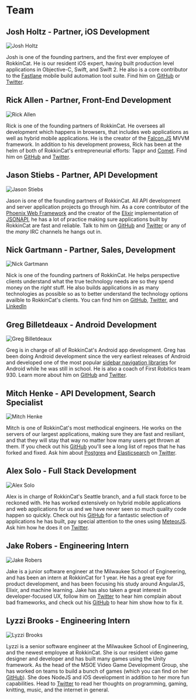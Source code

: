 # Team

## Josh Holtz - Partner, iOS Development
![Josh Holtz](headshots/josh-holtz.jpg)

Josh is one of the founding partners, and the first ever employee of RokkinCat. 
He is our resident iOS expert, having built production level applications in 
Objective-C, Swift, and Swift 2. He also is a core contributor to the 
[Fastlane](https://fastlane.tools/) mobile build automation tool suite. Find him
on [GitHub](https://github.com/joshdholtz) or [Twitter](https://twitter.com/joshdholtz).

## Rick Allen - Partner, Front-End Development
![Rick Allen](headshots/rick-allen.jpg)

Rick is one of the founding partners of RokkinCat. He oversees all development 
which happens in browsers, that includes web applications as well as hybrid
mobile applications. He is the creator of the [Falcon.JS](https://stoodder.github.io/falconjs/)
MVVM framework. In addition to his development prowess, Rick has been at the helm
of both of RokkinCat's entrepreneurial efforts: Tappr and [Comet](https://www.comet.ai). 
Find him on [GitHub](https://github.com/stoodder) and [Twitter](https://twitter.com/stoodder).

## Jason Stiebs - Partner, API Development
![Jason Stiebs](headshots/jason-stiebs.jpg)

Jason is one of the founding partners of RokkinCat. All API development and server 
application projects go through him. As a core contributor of the 
[Phoenix Web Framework](https://www.phoenixframework.com) and the
creator of the [Elixir](https://elixir-lang.org) implementation of [JSONAPI](http://jsonapi.org),
he has a lot of practice making sure applications built by RokkinCat are fast
and reliable. Talk to him on [GitHub](https://github.com/jeregrine) and 
[Twitter](https://twitter.com/peregrine) or any of the _many_ IRC channels he hangs out in.

## Nick Gartmann - Partner, Sales, Development
![Nick Gartmann](headshots/nick-gartmann.jpg)

Nick is one of the founding partners of RokkinCat. He helps perspective clients
understand what the true technology needs are so they spend money on the _right_
stuff. He also builds applications in as many technologies as possible so as
to better understand the technology options availble to RokkinCat's clients. You can
find him on [GitHub](https://github.com/nickgartmann), [Twitter](https://twitter.com/nickgartmann),
and [LinkedIn](https://www.linkedin.com/in/nickgartmann)

## Greg Billetdeaux - Android Development
![Greg Billetdeaux](headshots/greg-billetdeaux.jpg)

Greg is in charge of all of RokkinCat's Android app development. Greg has been doing
Android development since the very earliest releases of Android and developed one of
the most popular [sidebar navigation libraries](https://github.com/Gregadeaux/android-fly-in-app-navigation) for Android 
while he was still in school. He is also a coach of First Robitics team 930. Learn 
more about him on [GitHub](https://github.com/gregadeaux) and [Twitter](https://twitter.com/gregadeaux).

## Mitch Henke - API Development, Search Specialist
![Mitch Henke](headshots/mitch-henke.jpg)

Mitch is one of RokkinCat's most methodical engineers.
He works on the servers of our largest applications, making sure they are fast and resiliant, and that they will stay that way no matter how many users get thrown at them.
If you check out his [GitHub](https://github.com/mitchellhenke) you'll see a long list of repos that he has forked and fixed.
Ask him about [Postgres](http://www.postgresql.org/) and [Elasticsearch](https://www.elastic.co) on [Twitter](https://twitter.com/mitchellhenke).

## Alex Solo - Full Stack Development
![Alex Solo](headshots/alex-solo.jpg)

Alex is in charge of RokkinCat's Seattle branch, and a full stack force to be reckoned with.
He has worked extensively on hybrid mobile applications and web applications for us and we have never seen so much quality code happen so quickly. 
Check out his [GitHub](https://github.com/civilframe) for a fantastic selection of applications he has built, pay special attention to the ones using [MeteorJS](https://www.meteor.com/). 
Ask him how he does it on [Twitter](https://twitter.com/civilframe).

## Jake Robers - Engineering Intern
![Jake Robers](headshots/jake-robers.jpg)

Jake is a junior software engineer at the Milwaukee School of Engineering, and has been an intern at RokkinCat for 1 year. 
He has a great eye for product development, and has been focusing his study around AngularJS, Elixir, and machine learning.
Jake has also taken a great interest in developer-focused UX, follow him on [Twitter](https://twitter.com/jake_robers) to hear him complain about bad frameworks, and check out his [GitHub](https://github.com/jakerobers) to hear him show how to fix it.

## Lyzzi Brooks - Engineering Intern
![Lyzzi Brooks](headshots/lyzzi-brooks.jpg)

Lyzzi is a senior software engineer at the Milwaukee School of Engineering, and the newest employee at RokkinCat.
She is our resident video game designer and developer and has built many games using the Unity framework. 
As the head of the MSOE Video Game Development Group, she has worked on teams to build a bunch of games (which you can find on her [GitHub](https://github.com/brookse)).
She does NodeJS and iOS development in addition to her more fun capabilities. 
Head to [Twitter](https://twitter.com/lyzzi_lightyear) to read her thoughts on programming, gaming, knitting, music, and the internet in general.
